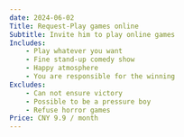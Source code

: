```yaml
---
date: 2024-06-02
Title: Request-Play games online
Subtitle: Invite him to play online games
Includes:
    - Play whatever you want
    - Fine stand-up comedy show
    - Happy atmosphere
    - You are responsible for the winning
Excludes:
    - Can not ensure victory
    - Possible to be a pressure boy
    - Refuse horror games
Price: CNY 9.9 / month
---
```

